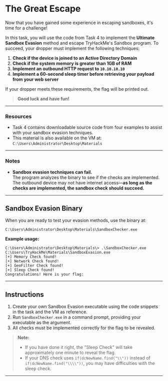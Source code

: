 # The Great Escape

Now that you have gained some experience in escaping sandboxes, it's time for a challenge!

In this task, you will use the code from Task 4 to implement the **Ultimate Sandbox Evasion** method and escape TryHackMe's Sandbox program. To succeed, your dropper must implement the following techniques:

1. **Check if the device is joined to an Active Directory Domain**
2. **Check if the system memory is greater than 1GB of RAM**
3. **Implement an outbound HTTP request to `10.10.10.10`**
4. **Implement a 60-second sleep timer before retrieving your payload from your web server**

If your dropper meets these requirements, the flag will be printed out.

> **Good luck and have fun!**

---

### Resources

- Task 4 contains downloadable source code from four examples to assist with your sandbox evasion techniques.
- This material is also available on the VM at:  
    `C:\Users\Administrator\Desktop\Materials`

---

### Notes

- **Sandbox evasion techniques can fail.**  
    The program analyzes the binary to see if the checks are implemented. The outbound device may not have internet access—**as long as the checks are implemented, the sandbox check should succeed.**

---

## Sandbox Evasion Binary

When you are ready to test your evasion methods, use the binary at:

```
C:\Users\Administrator\Desktop\Materials\SandboxChecker.exe
```

**Example usage:**

```shell
C:\Users\Administrator\Desktop\Materials\> .\SandboxChecker.exe C:\Users\TryHackMe\Materials\SandboxEvasion.exe
[+] Memory Check found!
[+] Network Check found!
[+] GeoFilter Check found!
[+] Sleep Check found!
Congratulations! Here is your flag:
```

---

## Instructions

1. Create your own Sandbox Evasion executable using the code snippets in the task and the VM as reference.
2. Run `SandboxChecker.exe` in a command prompt, providing your executable as the argument.
3. All checks must be implemented correctly for the flag to be revealed.

> **Note:**  
> - If you have done it right, the "Sleep Check" will take approximately one minute to reveal the flag.
> - If your DNS check uses `if(dcNewName.find("\\"))` instead of `if(dcNewName.find("\\\\"))`, you may have difficulties with the sleep check.

---